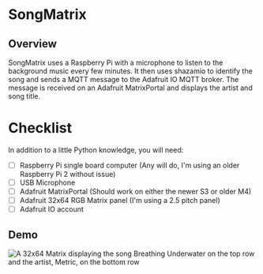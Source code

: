 # SongMatrix

## Overview

SongMatrix uses a Raspberry Pi with a microphone to listen to the background music every few minutes. It then uses shazamio to identify the song and sends a MQTT message to the Adafruit IO MQTT broker.  The message is received on an Adafruit MatrixPortal and displays the artist and song title.

# Checklist

In addition to a little Python knowledge, you will need:

- [ ] Raspberry Pi single board computer (Any will do, I'm using an older Raspberry Pi 2 without issue)
- [ ] USB Microphone 
- [ ] Adafruit MatrixPortal (Should work on either the newer S3 or older M4)
- [ ] Adafruit 32x64 RGB Matrix panel (I'm using a 2.5 pitch panel)
- [ ] Adafruit IO account

## Demo

![A 32x64 Matrix displaying the song Breathing Underwater on the top row and the artist, Metric, on the bottom row](images/480p.gif)
